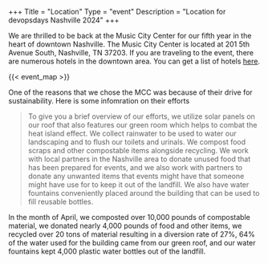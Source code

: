 +++
Title = "Location"
Type = "event"
Description = "Location for devopsdays Nashville 2024"
+++

We are thrilled to be back at the Music City Center for our fifth year in the heart of downtown Nashville. The Music City Center is located at 201 5th Avenue South, Nashville, TN 37203.  If you are traveling to the event, there are numerous hotels in the downtown area.  You can get a list of hotels <a href="https://www.google.com/travel/search?q=hotels%20near%20music%20city%20center%20in%20nashville%20tn" target="_blank"> here</a>.

<!-- Uncomment this only if you have set the coordinates for your location in the config yaml. Get Latitude and Longitude of a Point: http://itouchmap.com/latlong.html -->
{{< event_map >}}
<br>

One of the reasons that we chose the MCC was because of their drive for sustainability.  Here is some infomration on their efforts

<blockquote>To give you a brief overview of our efforts, we utilize solar panels on our roof that also features our green room which helps to combat the heat island effect. We collect rainwater to be used to water our landscaping and to flush our toilets and urinals. We compost food scraps and other compostable items alongside recycling. We work with local partners in the Nashville area to donate unused food that has been prepared for events, and we also work with partners to donate any unwanted items that events might have that someone might have use for to keep it out of the landfill. We also have water fountains conveniently placed around the building that can be used to fill reusable bottles.</blockquote>

In the month of April, we composted over 10,000 pounds of compostable material, we donated nearly 4,000 pounds of food and other items, we recycled over 20 tons of material resulting in a diversion rate of 27%, 64% of the water used for the building came from our green roof, and our water fountains kept 4,000 plastic water bottles out of the landfill.


<!-- Edit and uncomment to let people know what accessibility features you have available -->
<!-- 
    Example from Minneapolis 2020
    We offer wheelchair-designated spaces, chairs, and standing options (with tall tables) in the mainstage session room; a quiet room; bathrooms labeled according to the facilities they contain; professional live captioning of mainstage sessions; ingredient labeling (based on data provided when registering); and private space (upon request) for those nursing. We'd also be happy to accommodate any other accessibility needs upon request: {{< email_organizers >}}    
-->
